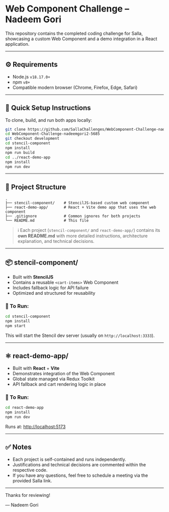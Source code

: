# Web Component Challenge – Nadeem Gori

This repository contains the completed coding challenge for Salla, showcasing a custom Web Component and a demo integration in a React application.

---

## ⚙️ Requirements

- Node.js `v18.17.0+`
- npm `v8+`
- Compatible modern browser (Chrome, Firefox, Edge, Safari)

---

## 🚀 Quick Setup Instructions

To clone, build, and run both apps locally:

```bash
git clone https://github.com/SallaChallenges/WebComponent-Challenge-nadeemgori2-5685.git
cd WebComponent-Challenge-nadeemgori2-5685
git checkout development
cd stencil-component
npm install
npm run build
cd ../react-demo-app
npm install
npm run dev
```

---

## 🧩 Project Structure

```
.
├── stencil-component/    # StencilJS-based custom web component
├── react-demo-app/       # React + Vite demo app that uses the web component
├── .gitignore            # Common ignores for both projects
└── README.md             # This file
```

> ℹ️ Each project (`stencil-component/` and `react-demo-app/`) contains its **own README.md** with more detailed instructions, architecture explanation, and technical decisions.

---

## 📦 stencil-component/

- Built with **StencilJS**
- Contains a reusable `<cart-items>` Web Component
- Includes fallback logic for API failure
- Optimized and structured for reusability

### 🔧 To Run:
```bash
cd stencil-component
npm install
npm start
```

This will start the Stencil dev server (usually on `http://localhost:3333`).

---

## ⚛️ react-demo-app/

- Built with **React** + **Vite**
- Demonstrates integration of the Web Component
- Global state managed via Redux Toolkit
- API fallback and cart rendering logic in place

### 🔧 To Run:
```bash
cd react-demo-app
npm install
npm run dev
```

Runs at: [http://localhost:5173](http://localhost:5173)

---

## ✅ Notes

- Each project is self-contained and runs independently.
- Justifications and technical decisions are commented within the respective code.
- If you have any questions, feel free to schedule a meeting via the provided Salla link.

---

Thanks for reviewing!

— Nadeem Gori
